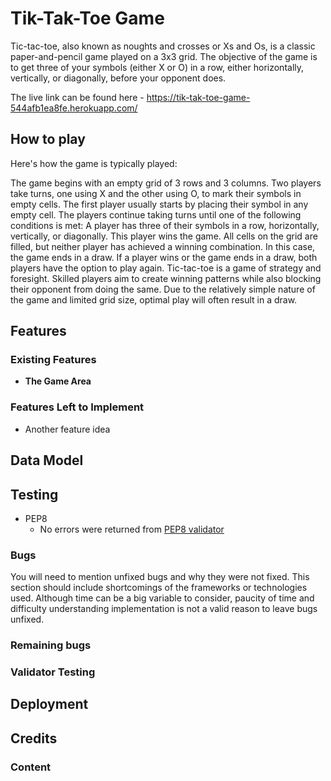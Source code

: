 # Tik-Tak-Toe Game

Tic-tac-toe, also known as noughts and crosses or Xs and Os, is a classic paper-and-pencil game played on a 3x3 grid. The objective of the game is to get three of your symbols (either X or O) in a row, either horizontally, vertically, or diagonally, before your opponent does.

The live link can be found here - https://tik-tak-toe-game-544afb1ea8fe.herokuapp.com/



## How to play 
Here's how the game is typically played:

The game begins with an empty grid of 3 rows and 3 columns.
Two players take turns, one using X and the other using O, to mark their symbols in empty cells.
The first player usually starts by placing their symbol in any empty cell.
The players continue taking turns until one of the following conditions is met:
A player has three of their symbols in a row, horizontally, vertically, or diagonally. This player wins the game.
All cells on the grid are filled, but neither player has achieved a winning combination. In this case, the game ends in a draw.
If a player wins or the game ends in a draw, both players have the option to play again.
Tic-tac-toe is a game of strategy and foresight. Skilled players aim to create winning patterns while also blocking their opponent from doing the same. Due to the relatively simple nature of the game and limited grid size, optimal play will often result in a draw.
## Features

### Existing Features


- __The Game Area__








### Features Left to Implement

- Another feature idea

## Data Model



## Testing 
- PEP8
    - No errors were returned from [PEP8 validator](https://pep8ci.herokuapp.com/)

### Bugs

You will need to mention unfixed bugs and why they were not fixed. This section should include shortcomings of the frameworks or technologies used. Although time can be a big variable to consider, paucity of time and difficulty understanding implementation is not a valid reason to leave bugs unfixed. 

### Remaining bugs



### Validator Testing



## Deployment





## Credits 



### Content 




